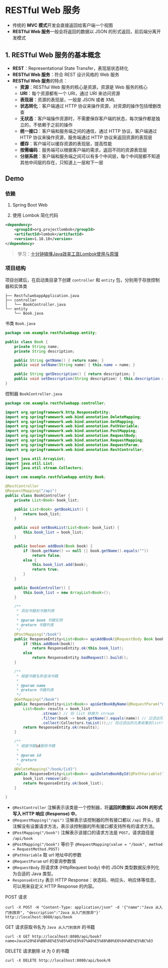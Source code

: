 
# RESTful Web 服务

- 传统的 **MVC 模式**开发会直接返回给客户端一个视图
- **RESTful Web 服务**一般会将返回的数据以 JSON 的形式返回，前后端分离开发模式


## 1. RESTful Web 服务的基本概念

- **REST**：Representational State Transfer，表现层状态转化
- **RESTful Web 服务**：符合 REST 设计风格的 Web 服务
- **RESTful Web 服务**的特点：
    - **资源**：RESTful Web 服务的核心是资源，资源是 Web 服务的核心
    - **URI**：每个资源都有一个 URI，通过 URI 来访问资源
    - **表现层**：资源的表现层，一般是 JSON 或者 XML
    - **状态转化**：客户端通过 HTTP 协议来操作资源，对资源的操作包括增删改查
    - **无状态**：客户端操作资源时，不需要保存客户端的状态，每次操作都是独立的，不依赖于之前的操作
    - **统一接口**：客户端和服务端之间的通信，通过 HTTP 协议，客户端通过 HTTP 协议来操作资源，服务端通过 HTTP 协议来返回资源的表现层
    - **缓存**：客户端可以缓存资源的表现层，提高性能
    - **按需编码**：服务端可以根据客户端的需求，返回不同的资源表现层
    - **分层系统**：客户端和服务端之间可以有多个中间层，每个中间层都不知道其他中间层的存在，只知道上一层和下一层

## Demo

### 依赖

1. Spring Boot Web

2. 使用 Lombok 简化代码
```xml
<dependency>
    <groupId>org.projectlombok</groupId>
    <artifactId>lombok</artifactId>
    <version>1.18.10</version>
</dependency>
```

> 学习：[十分钟搞懂Java效率工具Lombok使用与原理](https://mp.weixin.qq.com/s?__biz=Mzg2OTA0Njk0OA==&mid=2247485385&idx=2&sn=a7c3fb4485ffd8c019e5541e9b1580cd&chksm=cea24802f9d5c1144eee0da52cfc0cc5e8ee3590990de3bb642df4d4b2a8cd07f12dd54947b9&token=1381785723&lang=zh_CN#rd)


### 项目结构


项目创建后，在启动类目录下创建 `controller` 和 `entity` 包，分别用于存放控制器和实体类
```shell
├── RestfulwebappApplication.java
├── controller
│   └── BookController.java
└── entity
    └── Book.java
```

书类 `Book.java`

```java
package com.example.restfulwebapp.entity;

public class Book {
    private String name;
    private String description;

    public String getName() { return name; }
    public void setName(String name) { this.name = name; }

    public String getDescription() { return description; }
    public void setDescription(String description) { this.description = description; }
}
```

控制器 `BookController.java`

```java
package com.example.restfulwebapp.controller;

import org.springframework.http.ResponseEntity;
import org.springframework.web.bind.annotation.DeleteMapping;
import org.springframework.web.bind.annotation.GetMapping;
import org.springframework.web.bind.annotation.PathVariable;
import org.springframework.web.bind.annotation.PostMapping;
import org.springframework.web.bind.annotation.RequestBody;
import org.springframework.web.bind.annotation.RequestMapping;
import org.springframework.web.bind.annotation.RequestParam;
import org.springframework.web.bind.annotation.RestController;

import java.util.ArrayList;
import java.util.List;
import java.util.stream.Collectors;

import com.example.restfulwebapp.entity.Book;

@RestController
@RequestMapping("/api")
public class BookController {
    private List<Book> book_list;

    public List<Book> getBookList() {
        return book_list;
    }

    public void setBookList(List<Book> book_list) {
        this.book_list = book_list;
    }

    public boolean addBook(Book book) {
        if (book.getName() == null || book.getName().equals(""))
            return false;
        else {
            this.book_list.add(book);
            return true;
        }
    }

    public BookController() {
        this.book_list = new ArrayList<Book>();
    }

    /**
     * 添加书籍到书籍列表
     * 
     * @param book 书籍实例
     * @return 书籍列表
     */
    @PostMapping("/book")
    public ResponseEntity<List<Book>> apiAddBook(@RequestBody Book book) {
        if (this.addBook(book))
            return ResponseEntity.ok(this.book_list);
        else
            return ResponseEntity.badRequest().build();
    }

    /**
     * 根据书籍名称查询书籍
     * 
     * @param name
     * @return 书籍列表
     */
    @GetMapping("/book")
    public ResponseEntity<List<Book>> apiGetBookByName(@RequestParam("name") String name) {
        List<Book> results = book_list
                .stream() // 将 list 转换为 stream
                .filter(book -> book.getName().equals(name)) // 过滤出符合条件的元素
                .collect(Collectors.toList());// 将过滤出的元素收集到list中
        return ResponseEntity.ok(results);
    }

    /**
     * 根据书籍id删除书籍
     * 
     * @param id
     * @return
     */
    @DeleteMapping("/book/{id}")
    public ResponseEntity<List<Book>> apiDeleteBookById(@PathVariable("id") int id) {
        book_list.remove(id);
        return ResponseEntity.ok(book_list);
    }

}
```


- `@RestController` 注解表示该类是一个控制器，将**返回的数据以 JSON 的形式写入 HTTP 响应 (Response) 中**。
- `@RequestMapping("/api")` 注解表示该控制器的所有接口都以 `/api` 开头，该注解没有设置请求方法，表示该控制器的所有接口都支持所有的请求方法。
- `@PostMapping("/book")` 注解表示该接口的请求方法是 `POST`，请求路径是 `/api/book`
- `@PostMapping("/book")` 等价于 `@RequestMapping(value = "/book", method = RequestMethod.POST)`
- `@PathVariable` 取 url 地址中的参数
- `@RequestParam` url 的查询参数值
- `@RequestBody` 将请求体 (HttpRequest body) 中的 JSON 类型数据反序列化为合适的 Java 类型。
- `ResponseEntity` 表示 HTTP Response：状态码、响应头、响应体等信息，可以用来自定义 HTTP Response 的内容。


POST 请求

```shell
curl -X POST -H "Content-Type: application/json" -d '{"name":"Java 从入门到放弃", "description":"Java 从入门到放弃"}' http://localhost:8080/api/book
```

GET 请求获取书名为 `Java 从入门到放弃` 的书籍

```shell
curl -X GET http://localhost:8080/api/book?name=Java%20%E4%BB%8E%E5%85%A5%E9%97%A8%E5%88%B0%E6%94%BE%E5%BC%83
```

DELETE 请求删除 id 为 0 的书籍

```shell    
curl -X DELETE http://localhost:8080/api/book/0
```